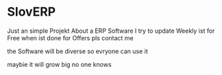# SlovERP
Just an simple Projekt About a ERP Software 
I try to update Weekly 
ist for Free when ist done for Offers pls contact me 

the Software will be diverse so evryone can use it

maybie it will grow big no one knows 
